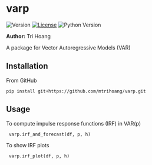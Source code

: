 # varp

![Version](https://img.shields.io/badge/version-0.1.0-blue)
[![License](https://img.shields.io/badge/license-MIT-blue)](LICENSE)
![Python Version](https://img.shields.io/badge/python-3.12.4-blue)

**Author:** Tri Hoang 

A package for Vector Autoregressive Models (VAR)

## Installation

From GitHub
```
pip install git+https://github.com/mtrihoang/varp.git
```

## Usage
To compute impulse response functions (IRF) in VAR(p)
```
 varp.irf_and_forecast(df, p, h)
```
To show IRF plots
```
 varp.irf_plot(df, p, h)
```